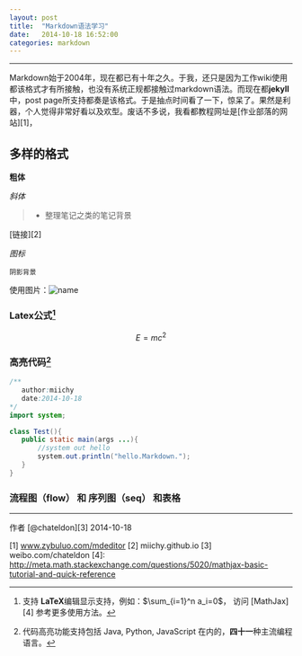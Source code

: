 ```yaml
---
layout: post
title:  "Markdown语法学习"
date:   2014-10-18 16:52:00
categories: markdown 
---
```


------
Markdown始于2004年，现在都已有十年之久。于我，还只是因为工作wiki使用都该格式才有所接触，也没有系统正规都接触过markdown语法。而现在都**jekyll**中，post page所支持都奏是该格式。于是抽点时间看了一下，惊呆了。果然是利器，个人觉得非常好看以及欢型。废话不多说，我看都教程网址是[作业部落的网站][1]，

## 多样的格式

**粗体**

*斜体*

> * 整理笔记之类的笔记背景

[链接][2]

<i class="icon-file">图标</i>

`阴影背景`

使用图片：![name](directory)

 ### Latex公式[^LaTeX]

 $$E=mc^2$$

 ### 高亮代码[^code]

 ```java
/**
	author:miichy
	date:2014-10-18
*/
import system;

class Test(){
	public static main(args ...){
		//system out hello
		system.out.println("hello.Markdown.");
	}
}

 ```

 ### 流程图（flow） 和 序列图（seq） 和表格
 
 ------

作者 [@chateldon][3]
2014-10-18

[^LaTex]: 支持 **LaTeX**编辑显示支持，例如：$\sum_{i=1}^n a_i=0$， 访问 [MathJax][4] 参考更多使用方法。
[^code]:代码高亮功能支持包括 Java, Python, JavaScript 在内的，**四十一**种主流编程语言。

[1] www.zybuluo.com/mdeditor
[2] miichy.github.io
[3] weibo.com/chateldon
[4]: http://meta.math.stackexchange.com/questions/5020/mathjax-basic-tutorial-and-quick-reference
